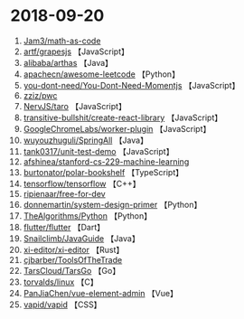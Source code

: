 # 2018-09-20

1. [Jam3/math-as-code](https://github.com/Jam3/math-as-code) 
2. [artf/grapesjs](https://github.com/artf/grapesjs) 【JavaScript】
3. [alibaba/arthas](https://github.com/alibaba/arthas) 【Java】
4. [apachecn/awesome-leetcode](https://github.com/apachecn/awesome-leetcode) 【Python】
5. [you-dont-need/You-Dont-Need-Momentjs](https://github.com/you-dont-need/You-Dont-Need-Momentjs) 【JavaScript】
6. [zziz/pwc](https://github.com/zziz/pwc) 
7. [NervJS/taro](https://github.com/NervJS/taro) 【JavaScript】
8. [transitive-bullshit/create-react-library](https://github.com/transitive-bullshit/create-react-library) 【JavaScript】
9. [GoogleChromeLabs/worker-plugin](https://github.com/GoogleChromeLabs/worker-plugin) 【JavaScript】
10. [wuyouzhuguli/SpringAll](https://github.com/wuyouzhuguli/SpringAll) 【Java】
11. [tank0317/unit-test-demo](https://github.com/tank0317/unit-test-demo) 【JavaScript】
12. [afshinea/stanford-cs-229-machine-learning](https://github.com/afshinea/stanford-cs-229-machine-learning) 
13. [burtonator/polar-bookshelf](https://github.com/burtonator/polar-bookshelf) 【TypeScript】
14. [tensorflow/tensorflow](https://github.com/tensorflow/tensorflow) 【C++】
15. [ripienaar/free-for-dev](https://github.com/ripienaar/free-for-dev) 
16. [donnemartin/system-design-primer](https://github.com/donnemartin/system-design-primer) 【Python】
17. [TheAlgorithms/Python](https://github.com/TheAlgorithms/Python) 【Python】
18. [flutter/flutter](https://github.com/flutter/flutter) 【Dart】
19. [Snailclimb/JavaGuide](https://github.com/Snailclimb/JavaGuide) 【Java】
20. [xi-editor/xi-editor](https://github.com/xi-editor/xi-editor) 【Rust】
21. [cjbarber/ToolsOfTheTrade](https://github.com/cjbarber/ToolsOfTheTrade) 
22. [TarsCloud/TarsGo](https://github.com/TarsCloud/TarsGo) 【Go】
23. [torvalds/linux](https://github.com/torvalds/linux) 【C】
24. [PanJiaChen/vue-element-admin](https://github.com/PanJiaChen/vue-element-admin) 【Vue】
25. [vapid/vapid](https://github.com/vapid/vapid) 【CSS】
